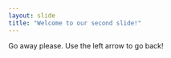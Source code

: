 ```yaml
---
layout: slide
title: "Welcome to our second slide!"
---
```

Go away please.
Use the left arrow to go back!
